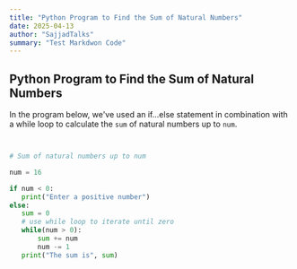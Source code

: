 ```yaml
---
title: "Python Program to Find the Sum of Natural Numbers"
date: 2025-04-13
author: "SajjadTalks"
summary: "Test Markdwon Code"
---
```


## Python Program to Find the Sum of Natural Numbers

In the program below, we've used an if...else statement in combination with a while loop to calculate the `sum` of natural numbers up to `num`.

``` python 


# Sum of natural numbers up to num

num = 16

if num < 0:
   print("Enter a positive number")
else:
   sum = 0
   # use while loop to iterate until zero
   while(num > 0):
       sum += num
       num -= 1
   print("The sum is", sum)

```